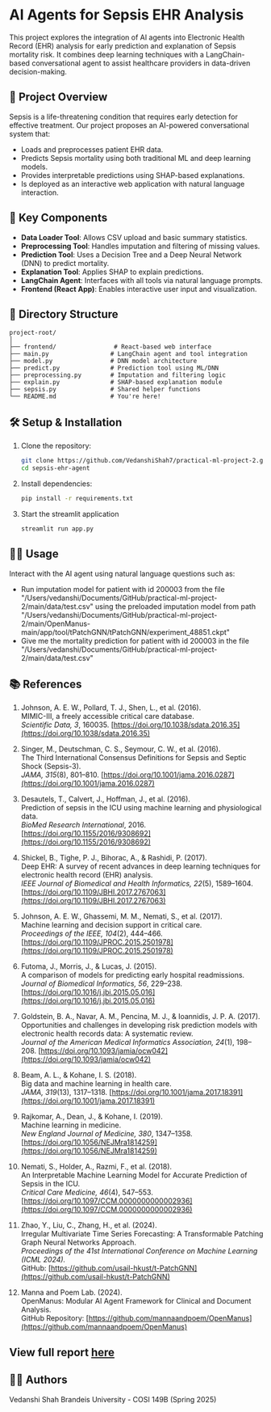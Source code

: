 
# AI Agents for Sepsis EHR Analysis

This project explores the integration of AI agents into Electronic Health Record (EHR) analysis for early prediction and explanation of Sepsis mortality risk. It combines deep learning techniques with a LangChain-based conversational agent to assist healthcare providers in data-driven decision-making.

## 🚀 Project Overview

Sepsis is a life-threatening condition that requires early detection for effective treatment. Our project proposes an AI-powered conversational system that:
- Loads and preprocesses patient EHR data.
- Predicts Sepsis mortality using both traditional ML and deep learning models.
- Provides interpretable predictions using SHAP-based explanations.
- Is deployed as an interactive web application with natural language interaction.

## 🧠 Key Components

- **Data Loader Tool**: Allows CSV upload and basic summary statistics.
- **Preprocessing Tool**: Handles imputation and filtering of missing values.
- **Prediction Tool**: Uses a Decision Tree and a Deep Neural Network (DNN) to predict mortality.
- **Explanation Tool**: Applies SHAP to explain predictions.
- **LangChain Agent**: Interfaces with all tools via natural language prompts.
- **Frontend (React App)**: Enables interactive user input and visualization.

## 📁 Directory Structure

```
project-root/
│
├── frontend/                # React-based web interface
├── main.py                 # LangChain agent and tool integration
├── model.py                # DNN model architecture
├── predict.py              # Prediction tool using ML/DNN
├── preprocessing.py        # Imputation and filtering logic
├── explain.py              # SHAP-based explanation module
├── sepsis.py               # Shared helper functions
└── README.md               # You're here!
```

## 🛠️ Setup & Installation

1. Clone the repository:
   ```bash
   git clone https://github.com/VedanshiShah7/practical-ml-project-2.git
   cd sepsis-ehr-agent
   ```

2. Install dependencies:
   ```bash
   pip install -r requirements.txt

3. Start the streamlit application
    ```bash
    streamlit run app.py

## 👩‍⚕️ Usage

Interact with the AI agent using natural language questions such as:
- Run imputation model for patient with id 200003 from the file "/Users/vedanshi/Documents/GitHub/practical-ml-project-2/main/data/test.csv" using the preloaded imputation model from path "/Users/vedanshi/Documents/GitHub/practical-ml-project-2/main/OpenManus-main/app/tool/tPatchGNN/tPatchGNN/experiment_48851.ckpt"
- Give me the mortality prediction for patient with id 200003 in the file "/Users/vedanshi/Documents/GitHub/practical-ml-project-2/main/data/test.csv"

## 📚 References

1. Johnson, A. E. W., Pollard, T. J., Shen, L., et al. (2016).  
   MIMIC-III, a freely accessible critical care database.  
   *Scientific Data, 3*, 160035. [https://doi.org/10.1038/sdata.2016.35](https://doi.org/10.1038/sdata.2016.35)

2. Singer, M., Deutschman, C. S., Seymour, C. W., et al. (2016).  
   The Third International Consensus Definitions for Sepsis and Septic Shock (Sepsis-3).  
   *JAMA, 315*(8), 801–810. [https://doi.org/10.1001/jama.2016.0287](https://doi.org/10.1001/jama.2016.0287)

3. Desautels, T., Calvert, J., Hoffman, J., et al. (2016).  
   Prediction of sepsis in the ICU using machine learning and physiological data.  
   *BioMed Research International*, 2016. [https://doi.org/10.1155/2016/9308692](https://doi.org/10.1155/2016/9308692)

4. Shickel, B., Tighe, P. J., Bihorac, A., & Rashidi, P. (2017).  
   Deep EHR: A survey of recent advances in deep learning techniques for electronic health record (EHR) analysis.  
   *IEEE Journal of Biomedical and Health Informatics, 22*(5), 1589–1604. [https://doi.org/10.1109/JBHI.2017.2767063](https://doi.org/10.1109/JBHI.2017.2767063)

5. Johnson, A. E. W., Ghassemi, M. M., Nemati, S., et al. (2017).  
   Machine learning and decision support in critical care.  
   *Proceedings of the IEEE, 104*(2), 444–466. [https://doi.org/10.1109/JPROC.2015.2501978](https://doi.org/10.1109/JPROC.2015.2501978)

6. Futoma, J., Morris, J., & Lucas, J. (2015).  
   A comparison of models for predicting early hospital readmissions.  
   *Journal of Biomedical Informatics, 56*, 229–238. [https://doi.org/10.1016/j.jbi.2015.05.016](https://doi.org/10.1016/j.jbi.2015.05.016)

7. Goldstein, B. A., Navar, A. M., Pencina, M. J., & Ioannidis, J. P. A. (2017).  
   Opportunities and challenges in developing risk prediction models with electronic health records data: A systematic review.  
   *Journal of the American Medical Informatics Association, 24*(1), 198–208. [https://doi.org/10.1093/jamia/ocw042](https://doi.org/10.1093/jamia/ocw042)

8. Beam, A. L., & Kohane, I. S. (2018).  
   Big data and machine learning in health care.  
   *JAMA, 319*(13), 1317–1318. [https://doi.org/10.1001/jama.2017.18391](https://doi.org/10.1001/jama.2017.18391)

9. Rajkomar, A., Dean, J., & Kohane, I. (2019).  
   Machine learning in medicine.  
   *New England Journal of Medicine, 380*, 1347–1358. [https://doi.org/10.1056/NEJMra1814259](https://doi.org/10.1056/NEJMra1814259)

10. Nemati, S., Holder, A., Razmi, F., et al. (2018).  
    An Interpretable Machine Learning Model for Accurate Prediction of Sepsis in the ICU.  
    *Critical Care Medicine, 46*(4), 547–553. [https://doi.org/10.1097/CCM.0000000000002936](https://doi.org/10.1097/CCM.0000000000002936)

11. Zhao, Y., Liu, C., Zhang, H., et al. (2024).  
    Irregular Multivariate Time Series Forecasting: A Transformable Patching Graph Neural Networks Approach.  
    *Proceedings of the 41st International Conference on Machine Learning (ICML 2024).*  
    GitHub: [https://github.com/usail-hkust/t-PatchGNN](https://github.com/usail-hkust/t-PatchGNN)

12. Manna and Poem Lab. (2024).  
    OpenManus: Modular AI Agent Framework for Clinical and Document Analysis.  
    GitHub Repository: [https://github.com/mannaandpoem/OpenManus](https://github.com/mannaandpoem/OpenManus)


## View full report [here](https://docs.google.com/document/d/1RtC93yPIw8yH2gbDPiGU0s51s2EClknmpqLDXZLwH9s/edit?usp=sharing)


## 👨‍💻 Authors
Vedanshi Shah
Brandeis University - COSI 149B (Spring 2025)

